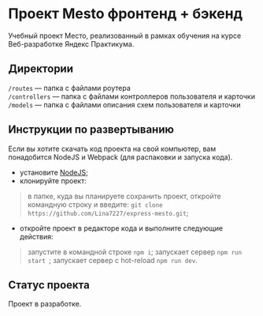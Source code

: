 # Проект Mesto фронтенд + бэкенд
Учебный проект Место, реализованный в рамках обучения на курсе Веб-разработке Яндекс Практикума.

## Директории

`/routes` — папка с файлами роутера  
`/controllers` — папка с файлами контроллеров пользователя и карточки   
`/models` — папка с файлами описания схем пользователя и карточки  

## Инструкции по развертыванию

Если вы хотите скачать код проекта на свой компьютер, вам понадобится NodeJS и Webpack (для распаковки и запуска кода).

- установите [NodeJS](https://nodejs.org/en/download/package-manager/);
- клонируйте проект:
> в папке, куда вы планируете сохранить проект, откройте командную строку и введите: `git clone https://github.com/Lina7227/express-mesto.git`;

- откройте проект в редакторе кода и выполните следующие действия:
> запустите в командной строке `npm i`;
> запускает сервер `npm run start `;
> запускает сервер с hot-reload `npm run dev`.

## Статус проекта
Проект в разработке. 
